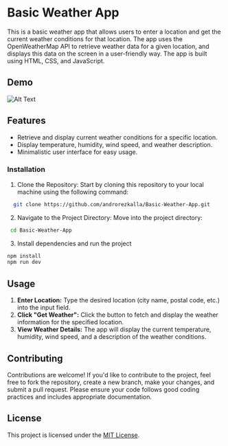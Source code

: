 
# Basic Weather App

This is a basic weather app that allows users to enter a location and get the current weather conditions for that location. The app uses the OpenWeatherMap API to retrieve weather data for a given location, and displays this data on the screen in a user-friendly way. The app is built using HTML, CSS, and JavaScript.

## Demo


![Alt Text](https://i.gyazo.com/80e312d74ffbdeb3b72b6df057f0a48b.gif)

## Features

- Retrieve and display current weather conditions for a specific location.
- Display temperature, humidity, wind speed, and weather description.
- Minimalistic user interface for easy usage.

### Installation

1. Clone the Repository: Start by cloning this repository to your local machine using the following command:

```bash
  git clone https://github.com/androrezkalla/Basic-Weather-App.git
```

2. Navigate to the Project Directory: Move into the project directory:

```bash
 cd Basic-Weather-App
```

3. Install dependencies and run the project

```bash
npm install
npm run dev
```

## Usage

1. **Enter Location:** Type the desired location (city name, postal code, etc.) into the input field.
2. **Click "Get Weather":** Click the button to fetch and display the weather information for the specified location.
3. **View Weather Details:** The app will display the current temperature, humidity, wind speed, and a description of the weather conditions.


## Contributing

Contributions are welcome! If you'd like to contribute to the project, feel free to fork the repository, create a new branch, make your changes, and submit a pull request. Please ensure your code follows good coding practices and includes appropriate documentation.

## License

This project is licensed under the [MIT License](LICENSE).

